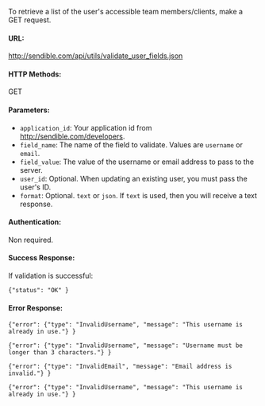 To retrieve a list of the user's accessible team members/clients, make a GET request.

#### URL: ####
http://sendible.com/api/utils/validate_user_fields.json

#### HTTP Methods: ####
GET

#### Parameters: ####
  * `application_id`: Your application id from http://sendible.com/developers.
  * `field_name`: The name of the field to validate. Values are `username` or `email`.
  * `field_value`: The value of the username or email address to pass to the server.
  * `user_id`: Optional. When updating an existing user, you must pass the user's ID.
  * `format`: Optional. `text` or `json`. If `text` is used, then you will receive a text response.

#### Authentication: ####
Non required.

#### Success Response: ####
If validation is successful:
```
{"status": "OK" }
```


#### Error Response: ####
```
{"error": {"type": "InvalidUsername", "message": "This username is already in use."} }
```

```
{"error": {"type": "InvalidUsername", "message": "Username must be longer than 3 characters."} }
```

```
{"error": {"type": "InvalidEmail", "message": "Email address is invalid."} }
```

```
{"error": {"type": "InvalidUsername", "message": "This username is already in use."} }
```